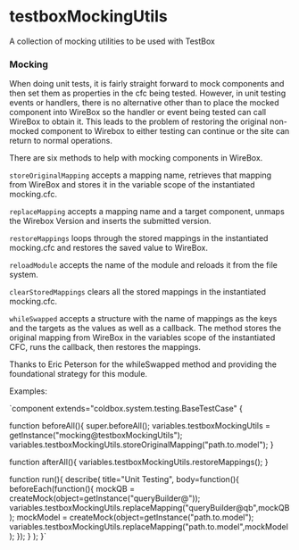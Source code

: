 # testboxMockingUtils
A collection of mocking utilities to be used with TestBox

### Mocking

When doing unit tests, it is fairly straight forward to mock components and then set them as properties in
the cfc being tested. However, in unit testing events or handlers, there is no alternative other than to place the
mocked component into WireBox so the handler or event being tested can call WireBox to obtain it. This leads to the
problem of restoring the original non-mocked component to Wirebox to either testing can continue or the site
can return to normal operations.

There are six methods to help with mocking components in WireBox.

`storeOriginalMapping` accepts a mapping name, retrieves that mapping from WireBox and stores it in the variable scope of the instantiated mocking.cfc.

`replaceMapping` accepts a mapping name and a target component, unmaps the Wirebox Version and inserts the submitted version.

`restoreMappings` loops through the stored mappings in the instantiated mocking.cfc and restores the saved value to WireBox.

`reloadModule` accepts the name of the module and reloads it from the file system.

`clearStoredMappings` clears all the stored mappings in the instantiated mocking.cfc.

`whileSwapped` accepts a structure with the name of mappings as the keys and the targets as the values as well as a
callback. The method stores the original mapping from WireBox in the variables scope of the instantiated CFC, runs the callback, then restores the mappings.

Thanks to Eric Peterson for the whileSwapped method and providing the foundational strategy for this module. 

Examples:

`component extends="coldbox.system.testing.BaseTestCase" {

function beforeAll(){
super.beforeAll();
variables.testboxMockingUtils = getInstance("mocking@testboxMockingUtils");
variables.testboxMockingUtils.storeOriginalMapping("path.to.model");
}

function afterAll(){
variables.testboxMockingUtils.restoreMappings();
}


function run(){
describe(
title="Unit Testing",
body=function(){
beforeEach(function(){
mockQB = createMock(object=getInstance("queryBuilder@"));
variables.testboxMockingUtils.replaceMapping("queryBuilder@qb",mockQB);
mockModel = createMock(object=getInstance("path.to.model");
variables.testboxMockingUtils.replaceMapping("path.to.model",mockModel);
});
}
);
}`